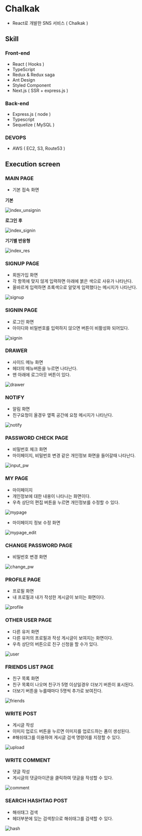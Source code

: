 # Chalkak

- React로 개발한 SNS 서비스 ( Chalkak )

## Skill

### Front-end

- React ( Hooks )
- TypeScript
- Redux & Redux saga
- Ant Design
- Styled Component
- Next.js ( SSR + express.js )

### Back-end

- Express.js ( node )
- Typescript
- Sequelize ( MySQL )

### DEVOPS

- AWS ( EC2, S3, Route53 )

## Execution screen

### MAIN PAGE

- 기본 접속 화면

**기본**

![index_unsignin](https://user-images.githubusercontent.com/49899406/79688443-5536b300-8289-11ea-9536-0b6447d91079.png)

**로그인 후**

![index_signin](https://user-images.githubusercontent.com/49899406/79688449-6384cf00-8289-11ea-8795-a2994149e6f8.png)

**기기별 반응형**

![index_res](https://user-images.githubusercontent.com/49899406/79688455-6c75a080-8289-11ea-9f1b-de26ad69c160.png)

### SIGNUP PAGE

- 회원가입 화면
- 각 항목에 맞지 않게 입력하면 아래에 붉은 색으로 사유가 나타난다.
- 올바르게 입력하면 초록색으로 알맞게 입력했다는 메시지가 나타난다.

![signup](https://user-images.githubusercontent.com/49899406/79688467-7ac3bc80-8289-11ea-81ef-e3f034f647f4.png)

### SIGNIN PAGE

- 로그인 화면
- 아이디와 비밀번호를 입력하지 않으면 버튼이 비활성화 되어있다.

![signin](https://user-images.githubusercontent.com/49899406/79688475-8616e800-8289-11ea-9a0e-997c0e0d1594.png)

### DRAWER

- 사이드 메뉴 화면
- 헤더의 메뉴버튼을 누르면 나타난다.
- 맨 아래에 로그아웃 버튼이 있다.

![drawer](https://user-images.githubusercontent.com/49899406/79688485-94fd9a80-8289-11ea-898d-c12486e10cca.png)

### NOTIFY

- 알림 화면
- 친구요청이 올경우 옆쪽 공간에 요청 메시지가 나타난다.

![notify](https://user-images.githubusercontent.com/49899406/79688495-9fb82f80-8289-11ea-931a-5f2c9cd6c38d.png)

### PASSWORD CHECK PAGE

- 비밀번호 체크 화면
- 마이페이지, 비밀번호 변경 같은 개인정보 화면을 들어갈때 나타난다.

![input_pw](https://user-images.githubusercontent.com/49899406/79688503-ac3c8800-8289-11ea-950f-9d97fb4f83ac.png)

### MY PAGE

- 마이페이지
- 개인정보에 대한 내용이 나타나는 화면이다.
- 우측 상단의 편집 버튼을 누르면 개인정보를 수정할 수 있다.

![mypage](https://user-images.githubusercontent.com/49899406/79688510-b8c0e080-8289-11ea-9c42-9f705b002eff.png)

- 마이페이지 정보 수정 화면

![mypage_edit](https://user-images.githubusercontent.com/49899406/79688515-c4140c00-8289-11ea-9251-e442af727a15.png)

### CHANGE PASSWORD PAGE

- 비밀번호 변경 화면

![change_pw](https://user-images.githubusercontent.com/49899406/79688530-d726dc00-8289-11ea-8a02-890aa0dc3c28.png)

### PROFILE PAGE

- 프로필 화면
- 내 프로필과 내가 작성한 게시글이 보이는 화면이다.

![profile](https://user-images.githubusercontent.com/49899406/79688534-e3ab3480-8289-11ea-8c36-0226ee28aeec.png)

### OTHER USER PAGE

- 다른 유저 화면
- 다른 유저의 프로필과 작성 게시글이 보여지는 화면이다.
- 우측 상단의 버튼으로 친구 신청을 할 수가 있다.

![user](https://user-images.githubusercontent.com/49899406/79688549-f160ba00-8289-11ea-8990-8082c647121d.png)

### FRIENDS LIST PAGE

- 친구 목록 화면
- 친구 목록이 나오며 친구가 5명 이상일경우 더보기 버튼이 표시된다.
- 더보기 버튼을 누를때마다 5명씩 추가로 보여진다.

![friends](https://user-images.githubusercontent.com/49899406/79688557-f9205e80-8289-11ea-957b-07e3e70f541c.png)

### WRITE POST

- 게시글 작성
- 이미지 업로드 버튼을 누르면 이미지를 업로드하는 폼이 생성된다.
- #해쉬태그를 이용하여 게시글 검색 명령어를 지정할 수 있다.

![upload](https://user-images.githubusercontent.com/49899406/79688564-02a9c680-828a-11ea-864b-9d777f9fb546.png)

### WRITE COMMENT

- 댓글 작성
- 게시글의 댓글아이콘을 클릭하여 댓글을 작성할 수 있다.

![comment](https://user-images.githubusercontent.com/49899406/79688570-0d645b80-828a-11ea-8227-e9a5cd32e232.png)

### SEARCH HASHTAG POST

- 해쉬태그 검색
- 헤더부분에 있는 검색창으로 해쉬태그를 검색할 수 있다.

![hash](https://user-images.githubusercontent.com/49899406/79688577-15240000-828a-11ea-8f1b-48ba20ea66aa.png)
